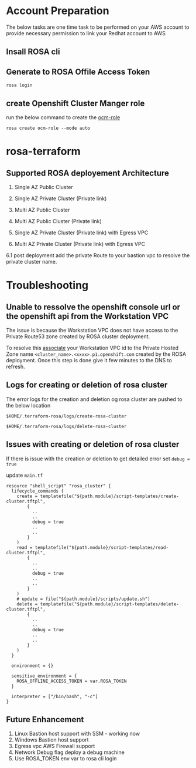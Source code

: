 # Account Preparation
The below tasks are one time task to be performed on your AWS account to provide necessary permission to link your Redhat account to AWS

## Insall ROSA cli

## Generate to ROSA Offile Access Token

`rosa login`

## create Openshift Cluster Manger role

run the below command to create the [ocm-role](https://docs.openshift.com/rosa/rosa_architecture/rosa-sts-about-iam-resources.html#rosa-sts-understanding-ocm-role_rosa-sts-about-iam-resources)

`rosa create ocm-role --mode auto`

# rosa-terraform

## Supported ROSA deployement Architecture

1. Single AZ Public Cluster

2. Single AZ Private Cluster (Private link)

3. Multi AZ Public Cluster

4. Multi AZ Public Cluster (Private link)

5. Single AZ Private Cluster (Private link) with Egress VPC

6. Multi AZ Private Cluster (Private link) with Egress VPC

6.1 post deployment add the private Route to your bastion vpc to resolve the private cluster name.

# Troubleshooting

## Unable to ressolve the openshift console url or the openshift api from the Workstation VPC
The issue is because the Workstation VPC does not have access to the Private Route53 zone created by ROSA cluster deployment. 

To resolve this [associate](https://docs.aws.amazon.com/Route53/latest/DeveloperGuide/hosted-zone-private-associate-vpcs.html) your Workstation VPC id to the Private Hosted Zone name `<cluster_name>.<xxxx>.p1.openshift.com` created by the ROSA deployment. Once this step is done give it few minutes to the DNS to refresh.

## Logs for creating or deletion of rosa cluster

The error logs for the creation and deletion og rosa cluster are pushed to the below location

`$HOME/.terraform-rosa/logs/create-rosa-cluster`

`$HOME/.terraform-rosa/logs/delete-rosa-cluster`

## Issues with creating or deletion of rosa cluster

If there is issue with the creation or deletion to get detailed error set `debug = true`

update `main.tf`

````
resource "shell_script" "rosa_cluster" {
  lifecycle_commands {
    create = templatefile("${path.module}/script-templates/create-cluster.tftpl",
        {
          ..
          ..
          debug = true
          ..
          ..
        }
    )
    read = templatefile("${path.module}/script-templates/read-cluster.tftpl",
        {
          ..
          ..
          debug = true
          ..
          ..
        }
    )
    # update = file("${path.module}/scripts/update.sh")
    delete = templatefile("${path.module}/script-templates/delete-cluster.tftpl",
        {
          ..
          ..
          debug = true
          ..
          ..
        }
    )
  }

  environment = {}

  sensitive_environment = {
    ROSA_OFFLINE_ACCESS_TOKEN = var.ROSA_TOKEN
  }

  interpreter = ["/bin/bash", "-c"]
}
````

## Future Enhancement
1. Linux Bastion host support with SSM - working now 
1. Windows Bastion host support
1. Egress vpc AWS Firewall support
1. Network Debug flag deploy a debug machine
1. Use ROSA_TOKEN env var to rosa cli login